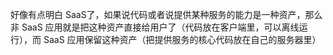 好像有点明白 SaaS了，如果说代码或者说提供某种服务的能力是一种资产，那么非 SaaS 应用就是把这种资产直接给用户了（代码放在客户端里，可以离线运行），而 SaaS 应用保留这种资产（把提供服务的核心代码放在自己的服务器里）

